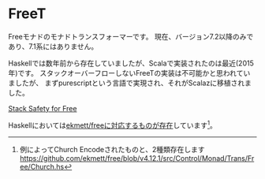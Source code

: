 # FreeT

Freeモナドのモナドトランスフォーマーです。
現在、バージョン7.2以降のみであり、7.1系にはありません。

Haskellでは数年前から存在していましたが、Scalaで実装されたのは最近(2015年)です。
スタックオーバーフローしないFreeTの実装は不可能かと思われていましたが、
まずpurescriptという言語で実現され、それがScalazに移植されました。

[Stack Safety for Free](https://functorial.com/stack-safety-for-free/index.pdf)

Haskellにおいては[ekmett/freeに対応するものが存在](https://github.com/ekmett/free/blob/v4.12.1/src/Control/Monad/Trans/Free.hs)しています[^freeT-church]。


[^freeT-church]: 例によってChurch Encodeされたものと、2種類存在します https://github.com/ekmett/free/blob/v4.12.1/src/Control/Monad/Trans/Free/Church.hs
